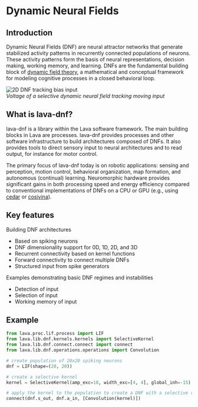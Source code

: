 # Dynamic Neural Fields

## Introduction

Dynamic Neural Fields (DNF) are neural attractor networks that generate
stabilized activity patterns in recurrently connected populations of neurons.
These activity patterns form the basis of neural representations, decision
making, working memory, and learning. DNFs are the fundamental
building block of [dynamic field theory](https://dynamicfieldtheory.org),
a mathematical and conceptual framework for modeling cognitive processes in
a closed behavioral loop.

![2D DNF tracking bias input](https://user-images.githubusercontent.com/5708333/135443996-7492b968-277a-4397-9b1c-597b7af4a699.gif)<br>
*Voltage of a selective dynamic neural field tracking moving input*

## What is lava-dnf?

lava-dnf is a library within the Lava software framework. The main building 
blocks in Lava are processes. lava-dnf provides
processes and other software infrastructure to build architectures composed of
DNFs. It also provides tools to direct sensory input to
neural architectures and to read output, for instance for motor control.

The primary focus of lava-dnf today is on robotic applications: sensing and
perception, motion control, behavioral organization, map formation, and
autonomous (continual) learning. Neuromorphic hardware provides significant
gains in both processing speed and energy efficiency compared to conventional
implementations of DNFs on a CPU or GPU (e.g., using
[cedar](https://cedar.ini.rub.de) or [cosivina](https://github.com/cosivina)).

## Key features

Building DNF architectures
- Based on spiking neurons
- DNF dimensionality support for 0D, 1D, 2D, and 3D
- Recurrent connectivity based on kernel functions
- Forward connectivity to connect multiple DNFs
- Structured input from spike generators

Examples demonstrating basic DNF regimes and instabilities
- Detection of input
- Selection of input
- Working memory of input

## Example

```python
from lava.proc.lif.process import LIF
from lava.lib.dnf.kernels.kernels import SelectiveKernel
from lava.lib.dnf.connect.connect import connect
from lava.lib.dnf.operations.operations import Convolution

# create population of 20x20 spiking neurons
dnf = LIF(shape=(20, 20))

# create a selective kernel
kernel = SelectiveKernel(amp_exc=18, width_exc=[4, 4], global_inh=-15)

# apply the kernel to the population to create a DNF with a selective regime
connect(dnf.s_out, dnf.a_in, [Convolution(kernel)])
```
